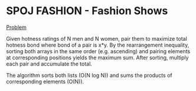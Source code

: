 # SPOJ FASHION - Fashion Shows

[Problem](https://www.spoj.com/problems/FASHION/)

Given hotness ratings of N men and N women, pair them to maximize total hotness bond where bond of a pair is x*y. By the rearrangement inequality, sorting both arrays in the same order (e.g. ascending) and pairing elements at corresponding positions yields the maximum sum. After sorting, multiply each pair and accumulate the total.

The algorithm sorts both lists (O(N log N)) and sums the products of corresponding elements (O(N)).
